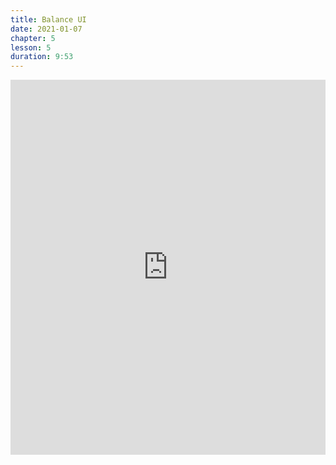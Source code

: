 ```yaml
---
title: Balance UI
date: 2021-01-07
chapter: 5
lesson: 5
duration: 9:53
---
```


<iframe width="100%" height="600" src="https://www.youtube.com/embed/xubfm6LecDk?list=PLlvgXQiqkT5Bysu6My5p3j4ghb6lf48gt" title="YouTube video player" frameborder="0" allow="accelerometer; autoplay; clipboard-write; encrypted-media; gyroscope; picture-in-picture" allowfullscreen></iframe>